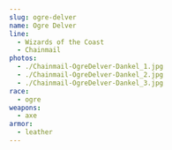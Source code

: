 ```yaml
---
slug: ogre-delver
name: Ogre Delver
line:
  - Wizards of the Coast
  - Chainmail
photos:
  - ./Chainmail-OgreDelver-Dankel_1.jpg
  - ./Chainmail-OgreDelver-Dankel_2.jpg
  - ./Chainmail-OgreDelver-Dankel_3.jpg
race:
  - ogre
weapons:
  - axe
armor:
  - leather
---
```

